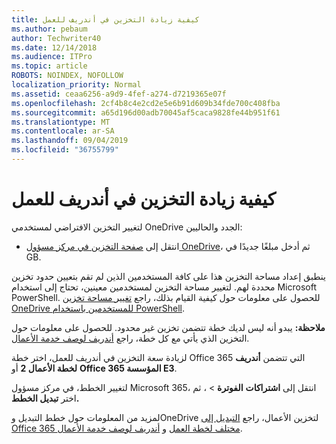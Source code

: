 ```yaml
---
title: كيفية زيادة التخزين في أندريف للعمل
ms.author: pebaum
author: Techwriter40
ms.date: 12/14/2018
ms.audience: ITPro
ms.topic: article
ROBOTS: NOINDEX, NOFOLLOW
localization_priority: Normal
ms.assetid: ceaa6256-a9d9-4fef-a274-d7219365e07f
ms.openlocfilehash: 2cf4b8c4e2cd2e5e6b91d609b34fde700c408fba
ms.sourcegitcommit: a65d196d00adb70045af5caca9828fe44b951f61
ms.translationtype: MT
ms.contentlocale: ar-SA
ms.lasthandoff: 09/04/2019
ms.locfileid: "36755799"
---
```

# <a name="how-to-increase-storage-in-onedrive-for-business"></a>كيفية زيادة التخزين في أندريف للعمل

لتغيير التخزين الافتراضي لمستخدمي OneDrive الجدد والحاليين:
  
- انتقل إلى [صفحة التخزين في مركز مسؤول OneDrive](https://admin.onedrive.com/?v=StorageSettings)، ثم أدخل مبلغًا جديدًا في GB.
    
ينطبق إعداد مساحة التخزين هذا على كافة المستخدمين الذين لم تقم بتعيين حدود تخزين محددة لهم. لتغيير مساحة التخزين لمستخدمين معينين، تحتاج إلى استخدام Microsoft PowerShell. للحصول على معلومات حول كيفية القيام بذلك، راجع [تغيير مساحة تخزين OneDrive للمستخدمين باستخدام PowerShell](https://go.microsoft.com/fwlink/?linkid=866402). 
  
 **ملاحظة:** يبدو أنه ليس لديك خطة تتضمن تخزين غير محدود. للحصول على معلومات حول التخزين الذي يأتي مع كل خطة، راجع [أندريف لوصف خدمة الأعمال](https://go.microsoft.com/fwlink/p/?LinkID=826071).
  
لزيادة سعة التخزين في أندريف للعمل، اختر خطة Office 365 التي تتضمن **أندريف لخطة الأعمال 2** أو **Office 365 المؤسسة E3**. 
  
لتغيير الخطط، في مركز مسؤول Microsoft 365، انتقل إلى **اشتراكات** **الفوترة** \> ، ثم اختر **تبديل الخطط.**
  
لمزيد من المعلومات حول خطط التبديل وOneDrive لتخزين الأعمال، راجع [التبديل إلى Office 365 مختلف لخطة العمل](https://go.microsoft.com/fwlink/?LinkId=2031117) و [أندريف لوصف خدمة الأعمال](https://go.microsoft.com/fwlink/?LinkId-2031122).
  

